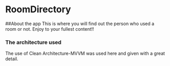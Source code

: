 # RoomDirectory

##About the app
This is where you will find out the person who used a room or not. Enjoy to your fullest content!!

### The architecture used
The use of Clean Architecture-MVVM was used here and given with a great detail.


